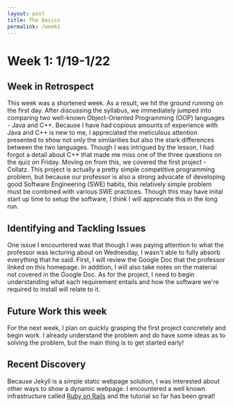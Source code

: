 ```yaml
---
layout: post
title: The Basics
permalink: /week1
---
```


# Week 1: 1/19-1/22

## Week in Retrospect

This week was a shortened week. As a result, we hit the ground running on the first day. After discussing the syllabus, we immediately jumped into comparing two well-known Object-Oriented Programming (OOP) languages - Java and C++. Because I have had copious amounts of experience with Java and C++ is new to me, I appreciated the meticulous attention presented to show not only the similarities but also the stark differences between the two languages. Though I was intrigued by the lesson, I had forgot a detail about C++ that made me miss one of the three questions on the quiz on Friday. Moving on from this, we covered the first project - Collatz. This project is actually a pretty simple competitive programming problem, but because our professor is also a strong advocate of developing good Software Engineering (SWE) habits, this relatively simple problem must be combined with various SWE practices. Though this may have inital start up time to setup the software, I think I will appreciate this in the long run. 

## Identifying and Tackling Issues

One issue I encountered was that though I was paying attention to what the professor was lecturing about on Wednesday, I wasn't able to fully absorb everything that he said. First, I will review the Google Doc that the professor linked on this homepage. In addition, I will also take notes on the material not covered in the Google Doc. As for the project, I need to begin understanding what each requirement entails and how the software we're required to install will relate to it. 

## Future Work this week

For the next week, I plan on quickly grasping the first project concretely and begin work. I already understand the problem and do have some ideas as to solving the problem, but the main thing is to get started early!

## Recent Discovery

Because Jekyll is a simple static webpage solution, I was interested about other ways to show a dynamic webpage. I encountered a well known infrastructure called [Ruby on Rails](https://www.railstutorial.org/book) and the tutorial so far has been great!
